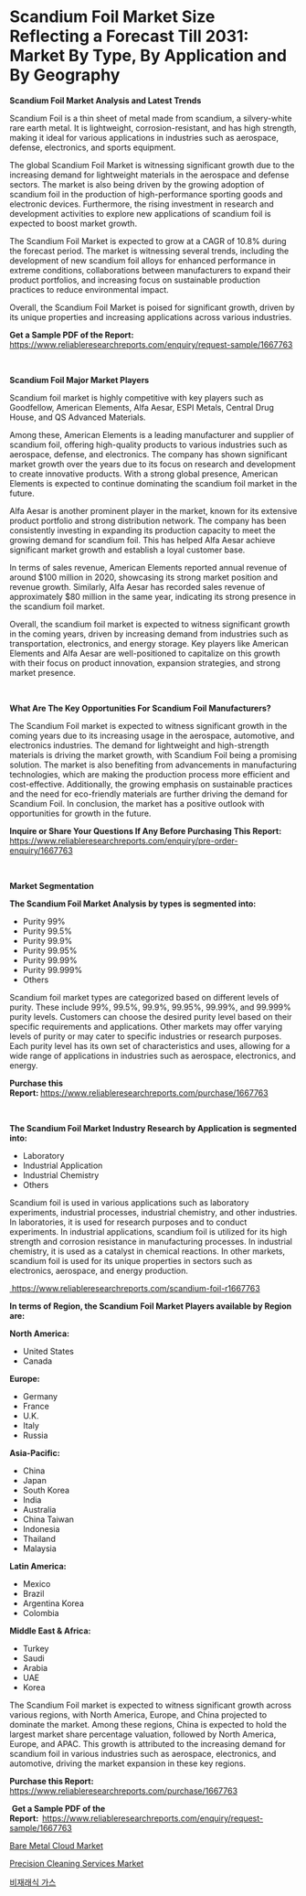 <p><h1>Scandium Foil Market Size Reflecting a Forecast Till 2031: Market By Type, By Application and By Geography</h1></p><p><strong>Scandium Foil Market Analysis and Latest Trends</strong></p>
<p><p>Scandium Foil is a thin sheet of metal made from scandium, a silvery-white rare earth metal. It is lightweight, corrosion-resistant, and has high strength, making it ideal for various applications in industries such as aerospace, defense, electronics, and sports equipment.</p><p>The global Scandium Foil Market is witnessing significant growth due to the increasing demand for lightweight materials in the aerospace and defense sectors. The market is also being driven by the growing adoption of scandium foil in the production of high-performance sporting goods and electronic devices. Furthermore, the rising investment in research and development activities to explore new applications of scandium foil is expected to boost market growth.</p><p>The Scandium Foil Market is expected to grow at a CAGR of 10.8% during the forecast period. The market is witnessing several trends, including the development of new scandium foil alloys for enhanced performance in extreme conditions, collaborations between manufacturers to expand their product portfolios, and increasing focus on sustainable production practices to reduce environmental impact.</p><p>Overall, the Scandium Foil Market is poised for significant growth, driven by its unique properties and increasing applications across various industries.</p></p>
<p><strong>Get a Sample PDF of the Report:&nbsp;</strong> <a href="https://www.reliableresearchreports.com/enquiry/request-sample/1667763">https://www.reliableresearchreports.com/enquiry/request-sample/1667763</a></p>
<p>&nbsp;</p>
<p><strong>Scandium Foil Major Market Players</strong></p>
<p><p>Scandium foil market is highly competitive with key players such as Goodfellow, American Elements, Alfa Aesar, ESPI Metals, Central Drug House, and QS Advanced Materials. </p><p>Among these, American Elements is a leading manufacturer and supplier of scandium foil, offering high-quality products to various industries such as aerospace, defense, and electronics. The company has shown significant market growth over the years due to its focus on research and development to create innovative products. With a strong global presence, American Elements is expected to continue dominating the scandium foil market in the future.</p><p>Alfa Aesar is another prominent player in the market, known for its extensive product portfolio and strong distribution network. The company has been consistently investing in expanding its production capacity to meet the growing demand for scandium foil. This has helped Alfa Aesar achieve significant market growth and establish a loyal customer base.</p><p>In terms of sales revenue, American Elements reported annual revenue of around $100 million in 2020, showcasing its strong market position and revenue growth. Similarly, Alfa Aesar has recorded sales revenue of approximately $80 million in the same year, indicating its strong presence in the scandium foil market.</p><p>Overall, the scandium foil market is expected to witness significant growth in the coming years, driven by increasing demand from industries such as transportation, electronics, and energy storage. Key players like American Elements and Alfa Aesar are well-positioned to capitalize on this growth with their focus on product innovation, expansion strategies, and strong market presence.</p></p>
<p>&nbsp;</p>
<p><strong>What Are The Key Opportunities For Scandium Foil Manufacturers?</strong></p>
<p><p>The Scandium Foil market is expected to witness significant growth in the coming years due to its increasing usage in the aerospace, automotive, and electronics industries. The demand for lightweight and high-strength materials is driving the market growth, with Scandium Foil being a promising solution. The market is also benefiting from advancements in manufacturing technologies, which are making the production process more efficient and cost-effective. Additionally, the growing emphasis on sustainable practices and the need for eco-friendly materials are further driving the demand for Scandium Foil. In conclusion, the market has a positive outlook with opportunities for growth in the future.</p></p>
<p><strong>Inquire or Share Your Questions If Any Before Purchasing This Report:</strong> <a href="https://www.reliableresearchreports.com/enquiry/pre-order-enquiry/1667763">https://www.reliableresearchreports.com/enquiry/pre-order-enquiry/1667763</a></p>
<p>&nbsp;</p>
<p><strong>Market Segmentation</strong></p>
<p><strong>The Scandium Foil Market Analysis by types is segmented into:</strong></p>
<p><ul><li>Purity 99%</li><li>Purity 99.5%</li><li>Purity 99.9%</li><li>Purity 99.95%</li><li>Purity 99.99%</li><li>Purity 99.999%</li><li>Others</li></ul></p>
<p><p>Scandium foil market types are categorized based on different levels of purity. These include 99%, 99.5%, 99.9%, 99.95%, 99.99%, and 99.999% purity levels. Customers can choose the desired purity level based on their specific requirements and applications. Other markets may offer varying levels of purity or may cater to specific industries or research purposes. Each purity level has its own set of characteristics and uses, allowing for a wide range of applications in industries such as aerospace, electronics, and energy.</p></p>
<p><strong>Purchase this Report:&nbsp;</strong><a href="https://www.reliableresearchreports.com/purchase/1667763">https://www.reliableresearchreports.com/purchase/1667763</a></p>
<p>&nbsp;</p>
<p><strong>The Scandium Foil Market Industry Research by Application is segmented into:</strong></p>
<p><ul><li>Laboratory</li><li>Industrial Application</li><li>Industrial Chemistry</li><li>Others</li></ul></p>
<p><p>Scandium foil is used in various applications such as laboratory experiments, industrial processes, industrial chemistry, and other industries. In laboratories, it is used for research purposes and to conduct experiments. In industrial applications, scandium foil is utilized for its high strength and corrosion resistance in manufacturing processes. In industrial chemistry, it is used as a catalyst in chemical reactions. In other markets, scandium foil is used for its unique properties in sectors such as electronics, aerospace, and energy production.</p></p>
<p><a href="https://www.reliableresearchreports.com/scandium-foil-r1667763">&nbsp;https://www.reliableresearchreports.com/scandium-foil-r1667763</a></p>
<p><strong>In terms of Region, the Scandium Foil Market Players available by Region are:</strong></p>
<p>
    <p> <strong> North America: </strong>
        <ul>
            <li>United States</li>
            <li>Canada</li>
        </ul>
        </p> 
    <p> <strong> Europe: </strong>
        <ul>
            <li>Germany</li>
            <li>France</li>
            <li>U.K.</li>
            <li>Italy</li>
            <li>Russia</li>
        </ul>
        </p> 
    <p> <strong> Asia-Pacific: </strong>
        <ul>
            <li>China</li>
            <li>Japan</li>
            <li>South Korea</li>
            <li>India</li>
            <li>Australia</li>
            <li>China Taiwan</li>
            <li>Indonesia</li>
            <li>Thailand</li>
            <li>Malaysia</li>
        </ul>
        </p> 
    <p> <strong> Latin America: </strong>
        <ul>
            <li>Mexico</li>
            <li>Brazil</li>
            <li>Argentina Korea</li>
            <li>Colombia</li>
        </ul>
        </p> 
    <p> <strong> Middle East & Africa: </strong>
        <ul>
            <li>Turkey</li>
            <li>Saudi</li>
            <li>Arabia</li>
            <li>UAE</li>
            <li>Korea</li>
        </ul>
    </p>
    </p>
<p><p>The Scandium Foil market is expected to witness significant growth across various regions, with North America, Europe, and China projected to dominate the market. Among these regions, China is expected to hold the largest market share percentage valuation, followed by North America, Europe, and APAC. This growth is attributed to the increasing demand for scandium foil in various industries such as aerospace, electronics, and automotive, driving the market expansion in these key regions.</p></p>
<p><strong>Purchase this Report: </strong><a href="https://www.reliableresearchreports.com/purchase/1667763">https://www.reliableresearchreports.com/purchase/1667763</a></p>
<p>&nbsp;<strong>Get a Sample PDF of the Report:&nbsp;&nbsp;</strong><a href="https://www.reliableresearchreports.com/enquiry/request-sample/1667763">https://www.reliableresearchreports.com/enquiry/request-sample/1667763</a></p>
<p><strong></strong></p>
<p><p><a href="https://www.linkedin.com/pulse/bare-metal-cloud-market-comprehensive-assessment-type-bismc?trackingId=0FJr6DgNGCSeS2BiOup6vQ%3D%3D">Bare Metal Cloud Market</a></p><p><a href="https://www.linkedin.com/pulse/precision-cleaning-services-market-trends-forecast-8u6wc?trackingId=%2FujTBJbrCnLMOqyJy3D%2Btg%3D%3D">Precision Cleaning Services Market</a></p><p><a href="https://github.com/rick7624/Market-Research-Report-List-1/blob/main/200784652613.md">비재래식 가스</a></p></p>